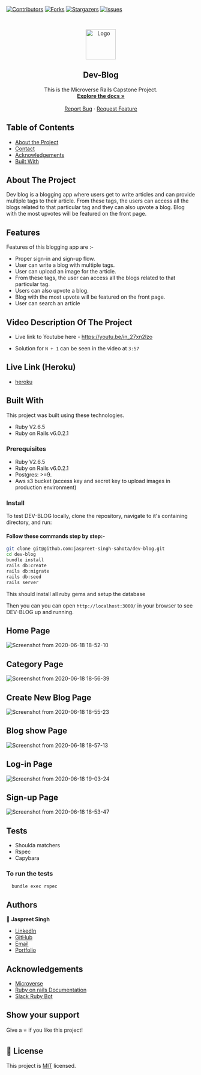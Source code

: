 

<!--
*** Thanks for checking out this README Template. If you have a suggestion that would
*** make this better, please fork the repo and create a pull request or simply open
*** an issue with the tag "enhancement".
*** Thanks again! Now go create something AMAZING! :D
-->

<!-- PROJECT SHIELDS -->
<!--
*** I'm using markdown "reference style" links for readability.
*** Reference links are enclosed in brackets [ ] instead of parentheses ( ).
*** See the bottom of this document for the declaration of the reference variables
*** for contributors-url, forks-url, etc. This is an optional, concise syntax you may use.
*** https://www.markdownguide.org/basic-syntax/#reference-style-links
-->
[![Contributors][contributors-shield]][contributors-url]
[![Forks][forks-shield]][forks-url]
[![Stargazers][stars-shield]][stars-url]
[![Issues][issues-shield]][issues-url]

<!-- PROJECT LOGO -->
<br />
<p align="center">
  <a href="git@github.com:jaspreet-singh-sahota/dev-blog.git">
    <img src="https://course_report_production.s3.amazonaws.com/rich/rich_files/rich_files/5726/s300/icon-white-on-murple-copy.png" alt="Logo" width="80" height="80">
  </a>

  <h2 align="center">Dev-Blog</h2>

  <p align="center">
    This is the Microverse Rails Capstone Project.
    <br />
    <a href="git@github.com:jaspreet-singh-sahota/dev-blog.git"><strong>Explore the docs »</strong></a>
    <br />
    <br />
    <a href="https://github.com/jaspreet-singh-sahota/dev-blog/issues">Report Bug</a>
    ·
    <a href="https://github.com/jaspreet-singh-sahota/dev-blog/issues">Request Feature</a>
  </p>
</p>

<!-- TABLE OF CONTENTS -->
## Table of Contents

* [About the Project](#about-the-project)
* [Contact](#Authors)
* [Acknowledgements](#acknowledgements)
* [Built With](#built-with)

<!-- ABOUT THE PROJECT -->
## About The Project

Dev blog is a blogging app where users get to write articles and can provide multiple tags to their article. From these tags, the users can access all the blogs related to that particular tag and they can also upvote a blog. Blog with the most upvotes will be featured on the front page.

## Features

Features of this blogging app are :-
 - Proper sign-in and sign-up flow. 
 - User can write a blog with multiple tags.
 - User can upload an image for the article. 
 - From these tags, the user can access all the blogs related to that particular tag. 
 - Users can also upvote a blog. 
 - Blog with the most upvote will be featured on the front page.
 - User can search an article

## Video Description Of The Project 

- Live link to Youtube here - https://youtu.be/in_27xn2lzo

- Solution for `N + 1` can be seen in the video at `3:57`

## Live Link (Heroku)

- [heroku](https://jassi-dev-blog.herokuapp.com/)

<!-- BUILD WITH -->
## Built With

This project was built using these technologies.
* Ruby V2.6.5
* Ruby on Rails v6.0.2.1

### Prerequisites

*  Ruby V2.6.5
*  Ruby on Rails v6.0.2.1
*  Postgres: >=9.
*  Aws s3 bucket (access key and secret key to upload images in production environment)

### Install

To test DEV-BLOG locally, clone the repository, navigate to it's containing directory, and run:

#### Follow these commands step by step:-

```bash
git clone git@github.com:jaspreet-singh-sahota/dev-blog.git
cd dev-blog
bundle install
rails db:create
rails db:migrate
rails db:seed
rails server
```

This should install all ruby gems and setup the database

Then you can you can open `http://localhost:3000/` in your browser to see DEV-BLOG up and running.

## Home Page

![Screenshot from 2020-06-18 18-52-10](https://user-images.githubusercontent.com/55361440/85025923-a2ee6f80-b195-11ea-90f4-59a959928ae4.png)

## Category Page

![Screenshot from 2020-06-18 18-56-39](https://user-images.githubusercontent.com/55361440/85025935-aa157d80-b195-11ea-8798-59d5ab5e31a1.png)

## Create New Blog Page

![Screenshot from 2020-06-18 18-55-23](https://user-images.githubusercontent.com/55361440/85025930-a71a8d00-b195-11ea-92b6-ccf80e01faab.png)

## Blog show Page

![Screenshot from 2020-06-18 18-57-13](https://user-images.githubusercontent.com/55361440/85025943-abdf4100-b195-11ea-97c4-ed5a1c08f00c.png)

## Log-in Page

![Screenshot from 2020-06-18 19-03-24](https://user-images.githubusercontent.com/55361440/85026590-79821380-b196-11ea-82be-2b7eedca9a2e.png)

## Sign-up Page 

![Screenshot from 2020-06-18 18-53-47](https://user-images.githubusercontent.com/55361440/85025924-a4b83300-b195-11ea-9c4c-5e463153de49.png)

## Tests

* Shoulda matchers
* Rspec
* Capybara

### To run the tests

```bash
  bundle exec rspec
```

<!-- CONTACT -->
## Authors

👤 **Jaspreet Singh** 
    
- [LinkedIn](https://www.linkedin.com/in/jaspreet-singh-a28286146/)
- [GitHub](https://github.com/jaspreet-singh-sahota)
- [Email](jaspreetsinghjassi01@gmail.com)
- [Portfolio](https://jaspreet-singh-portfolio.netlify.app/)

<!-- ACKNOWLEDGEMENTS -->
## Acknowledgements
* [Microverse](https://www.microverse.org/)
* [Ruby on rails Documentation](https://www.ruby-lang.org/en/documentation/)
* [Slack Ruby Bot](https://github.com/slack-ruby/slack-ruby-bot)

## Show your support

Give a ⭐️ if you like this project!

<!-- MARKDOWN LINKS & IMAGES -->
<!-- https://www.markdownguide.org/basic-syntax/#reference-style-links -->
[contributors-shield]: https://img.shields.io/github/contributors/jaspreet-singh-sahota/dev-blog.svg?style=flat-square
[contributors-url]: https://github.com/jaspreet-singh-sahota/dev-blog/graphs/contributors
[forks-shield]: https://img.shields.io/github/forks/jaspreet-singh-sahota/dev-blog.svg?style=flat-square
[forks-url]: https://github.com/jaspreet-singh-sahota/dev-blog/network/members
[stars-shield]: https://img.shields.io/github/stars/jaspreet-singh-sahota/dev-blog.svg?style=flat-square
[stars-url]: https://github.com/jaspreet-singh-sahota/dev-blog/stargazers
[issues-shield]: https://img.shields.io/github/issues/jaspreet-singh-sahota/dev-blog.svg?style=flat-square
[issues-url]: https://github.com/jaspreet-singh-sahota/dev-blog/issues

## 📝 License

This project is [MIT](https://opensource.org/licenses/MIT) licensed.
